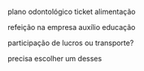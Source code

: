 plano odontológico ticket alimentação

refeição na empresa auxílio educação

participação de lucros ou transporte?

precisa escolher um desses
